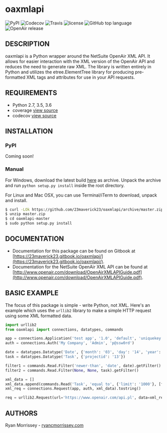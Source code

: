# oaxmlapi

![PyPI](https://img.shields.io/pypi/23maverick23/oaxmlapi.svg) ![Codecov](https://img.shields.io/codecov/c/github/23maverick23/oaxmlapi.svg) ![Travis](https://img.shields.io/travis/23maverick23/oaxmlapi.svg) ![license](https://img.shields.io/github/license/23maverick23/oaxmlapi.svg) ![GitHub top language](https://img.shields.io/github/languages/top/23maverick23/oaxmlapi.svg) ![OpenAir release](https://img.shields.io/badge/OpenAir%20Release-2018.1-green.svg)

## DESCRIPTION
oaxmlapi is a Python wrapper around the NetSuite OpenAir XML API. It allows for easier interaction with the XML version of the OpenAir API and reduces the need to generate raw XML. The library is written entirely in Python and utilizes the etree.ElementTree library for producing pre-formatted XML tags and attributes for use in your API requests.

## REQUIREMENTS
* Python 2.7, 3.5, 3.6
* coverage [view source](https://bitbucket.org/ned/coveragepy)
* codecov [view source](https://github.com/codecov/codecov-python)

## INSTALLATION

### PyPI

Coming soon!

### Manual

For Windows, download the latest build [here](https://github.com/23maverick23/oaxmlapi/archive/master.zip) as archive. Unpack the archive and run `python setup.py install` inside the root directory.

For Linux and Mac OSX, you can use Terminal/iTerm to download, unpack and install.
```bash
$ curl -LOk https://github.com/23maverick23/oaxmlapi/archive/master.zip
$ unzip master.zip
$ cd oaxmlapi-master
$ sudo python setup.py install
```

## DOCUMENTATION

- Documentation for this package can be found on Gitbook at [https://23maverick23.gitbook.io/oaxmlapi/](https://23maverick23.gitbook.io/oaxmlapi/).
- Documentation for the NetSuite OpenAir XML API can be found at [http://www.openair.com/download/OpenAirXMLAPIGuide.pdf](http://www.openair.com/download/OpenAirXMLAPIGuide.pdf).

## BASIC EXAMPLE

The focus of this package is simple - write Python, not XML. Here's an example which uses the `urllib2` library to make a simple HTTP request using some XML formatted data.

```python
import urllib2
from oaxmlapi import connections, datatypes, commands

app = connections.Application('test app', '1.0', 'default', 'uniquekey')
auth = connections.Auth('My Company', 'Admin', 'p@ssw0rd')

date = datatypes.Datatype('Date', {'month': '03', 'day': '14', 'year': '2012'})
task = datatypes.Datatype('Task', {'projectid': '13'})

filter1 = commands.Read.Filter('newer-than', 'date', date).getFilter()
filter2 = commands.Read.Filter(None, None, task).getFilter()

xml_data = []
xml_data.append(commands.Read('Task', 'equal to', {'limit': '1000'}, [filter1, filter2], ['id', 'timesheetid']).read())
xml_req = connections.Request(app, auth, xml_data).tostring()

req = urllib2.Request(url='https://www.openair.com/api.pl', data=xml_req)
```

## AUTHORS
Ryan Morrissey - [ryancmorrissey.com](https://ryancmorrissey.com/)
